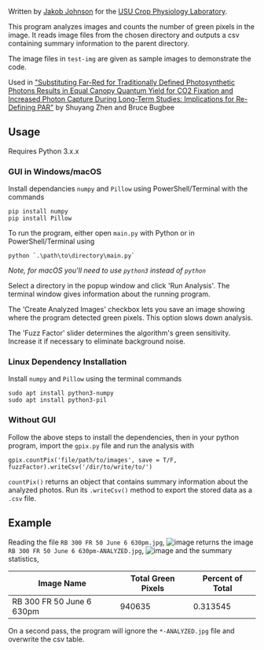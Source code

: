 Written by [Jakob Johnson](https://jakobj.dev) for the [USU Crop Physiology Laboratory](https://cpl.usu.edu/).

This program analyzes images and counts the number of green pixels in the image. It reads image files from the chosen directory and outputs a csv containing summary information to the parent directory. 

The image files in `test-img` are given as sample images to demonstrate the code. 

Used in ["Substituting Far-Red for Traditionally Defined Photosynthetic Photons Results in Equal Canopy Quantum Yield for CO2 Fixation and Increased Photon Capture During Long-Term Studies: Implications for Re-Defining PAR"](https://www.frontiersin.org/articles/10.3389/fpls.2020.581156/full) by Shuyang Zhen and Bruce Bugbee

## Usage
Requires Python 3.x.x

### GUI in Windows/macOS
Install dependancies `numpy` and `Pillow` using PowerShell/Terminal with the commands
```
pip install numpy
pip install Pillow
```
To run the program, either open `main.py` with Python or in PowerShell/Terminal using 
```
python `.\path\to\directory\main.py`
```
*Note, for macOS you'll need to use `python3` instead of `python`*

Select a directory in the popup window and click 'Run Analysis'. 
The terminal window gives information about the running program.

The 'Create Analyzed Images' checkbox lets you save an image showing where the program detected green pixels. This option slows down analysis.

The 'Fuzz Factor' slider determines the algorithm's green sensitivity. Increase it if necessary to eliminate background noise. 

### Linux Dependency Installation
Install `numpy` and `Pillow` using the terminal commands
```
sudo apt install python3-numpy
sudo apt install python3-pil
```

### Without GUI
Follow the above steps to install the dependencies, then in your python program, import the `gpix.py` file and run the analysis with 
```
gpix.countPix('file/path/to/images', save = T/F, fuzzFactor).writeCsv('/dir/to/write/to/')
```
`countPix()` returns an object that contains summary information about the analyzed photos. Run its `.writeCsv()` method to export the stored data as a `.csv` file.

## Example

Reading the file `RB 300 FR 50 June 6 630pm.jpg`,
![image](https://raw.githubusercontent.com/jakobottar/green-pixel-analysis/master/test-img/RB%20300%20FR%2050%20June%206%20630pm.jpg)
returns the image `RB 300 FR 50 June 6 630pm-ANALYZED.jpg`,
![image](https://raw.githubusercontent.com/jakobottar/green-pixel-analysis/master/test-img/RB%20300%20FR%2050%20June%206%20630pm-ANALYZED.jpg)
and the summary statistics,

| Image Name | Total Green Pixels |	Percent of Total |
| --- | --- | --- |
| RB 300 FR 50 June 6 630pm | 940635 | 0.313545 |

On a second pass, the program will ignore the `*-ANALYZED.jpg` file and overwrite the csv table.
